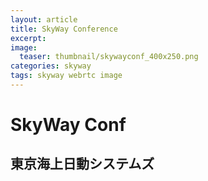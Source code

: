 ```yaml
---
layout: article
title: SkyWay Conference
excerpt: 
image:
  teaser: thumbnail/skywayconf_400x250.png
categories: skyway
tags: skyway webrtc image
---
```


# SkyWay Conf

## 東京海上日動システムズ